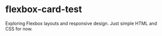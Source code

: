 # flexbox-card-test


Exploring Flexbox layouts and responsive design. Just simple HTML and CSS for now. 